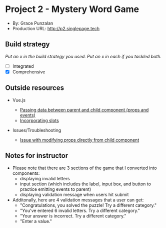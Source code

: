 
# Project 2 - Mystery Word Game
- By: Grace Punzalan
- Production URL: <http://p2.singlepage.tech>

## Build strategy
*Put an x in the build strategy you used. Put an x in each if you tackled both.*
- [ ] Integrated
- [X] Comprehensive

## Outside resources
- Vue.js 
    - [Passing data between parent and child component (props and events)](https://vuejs.org/v2/guide/components.html#Reusing-Components)
    - [Incorporating slots](https://vuejs.org/v2/guide/components-slots.html#Slot-Content)

- Issues/Troubleshooting
    - [Issue with modifying props directly from child component](https://michaelnthiessen.com/avoid-mutating-prop-directly)



## Notes for instructor
- Please note that there are 3 sections of the game that I converted into components:
    - displaying invalid letters
    - input section (which includes the label, input box, and button to practice emitting events to parent)
    - displaying validation message when users hit submit
- Additonally, here are 4 validation messages that a user can get:
    - "Congratulations, you solved the puzzle! Try a different category."
    - "You've entered 6 invalid letters. Try a different category."
    - "Your answer is incorrect. Try a different category."
    - "Enter a value."
